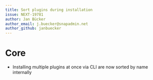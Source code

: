 ```yaml
---
title: Sort plugins during installation
issue: NEXT-19781
author: Jan Bücker
author_email: j.buecker@snapadmin.net
author_github: janbuecker
---
```

# Core
* Installing multiple plugins at once via CLI are now sorted by name internally
